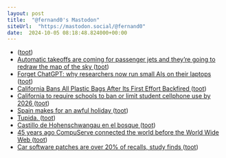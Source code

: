 ```yaml
---
layout: post
title:  "@fernand0's Mastodon"
siteUrl:  "https://mastodon.social/@fernand0"
date:  2024-10-05 08:18:48.824000+00:00
---
```

*  [ ](https://masto.es/@cleopatro) ([toot](https://mastodon.social/@fernand0/113253831725718619))
*  [Automatic takeoffs are coming for passenger jets and they’re going to redraw the map of the sky ](https://edition.cnn.com/travel/embraer-e2-enhanced-takeoff-system/index.htm) ([toot](https://mastodon.social/@fernand0/113253645823626695))
*  [Forget ChatGPT: why researchers now run small AIs on their laptops ](https://www.nature.com/articles/d41586-024-02998-) ([toot](https://mastodon.social/@fernand0/113252906266441858))
*  [California Bans All Plastic Bags After Its First Effort Backfired ](https://www.nytimes.com/2024/09/23/us/california-plastic-bags-ban.htm) ([toot](https://mastodon.social/@fernand0/113252161515993823))
*  [California to require schools to ban or limit student cellphone use by 2026 ](https://eu.usatoday.com/story/news/education/2024/09/24/california-school-cellphone-ban/75368143007) ([toot](https://mastodon.social/@fernand0/113250309894034690))
*  [Spain makes for an awful holiday ](https://www.spectator.co.uk/article/spain-makes-for-an-awful-holiday) ([toot](https://mastodon.social/@fernand0/113250030473286885))
*  [Tupida. ](https://avecesunafoto.wordpress.com/2024/10/04/tupida) ([toot](https://mastodon.social/@fernand0/113249910600985081))
*  [Castillo de Hohenschwangau en el bosque ](https://www.flickr.com/photos/fernand0/54029481308) ([toot](https://mastodon.social/@fernand0/113249818974720360))
*  [45 years ago CompuServe connected the world before the World Wide Web ](https://www.wosu.org/2024-09-24/45-years-ago-compuserve-connected-the-world-before-the-world-wide-we) ([toot](https://mastodon.social/@fernand0/113249758461737843))
*  [Car software patches are over 20% of recalls, study finds ](https://arstechnica.com/cars/2024/09/more-than-20-of-vehicle-recalls-are-software-fixes-now) ([toot](https://mastodon.social/@fernand0/113249674385549011))
